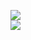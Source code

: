 [![](https://img.shields.io/badge/Made%20With-Github%20Spray-lightgrey.svg?style=for-the-badge&logo=github)](https://github.com/Annihil/github-spray#28428)  
[![](https://i.imgur.com/2DrTn0Z.gif)](https://github.com/Annihil/github-spray)